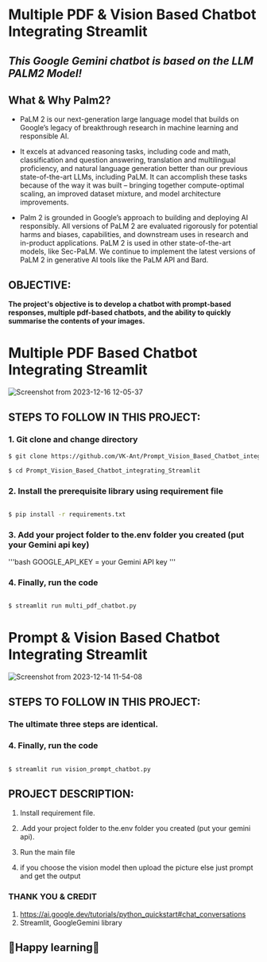 # **Multiple PDF & Vision Based Chatbot Integrating Streamlit**

## ***This Google Gemini chatbot is based on the LLM PALM2 Model!***

## **What & Why Palm2?**

- PaLM 2 is our next-generation large language model that builds on Google’s legacy of breakthrough research in machine learning and responsible AI.

- It excels at advanced reasoning tasks, including code and math, classification and question answering, translation and multilingual proficiency, and natural language generation better than our previous state-of-the-art LLMs, including PaLM. It can accomplish these tasks because of the way it was built – bringing together compute-optimal scaling, an improved dataset mixture, and model architecture improvements.

- Palm 2 is grounded in Google’s approach to building and deploying AI responsibly. All versions of PaLM 2 are evaluated rigorously for potential harms and biases, capabilities, and downstream uses in research and in-product applications. PaLM 2 is used in other state-of-the-art models, like Sec-PaLM. We continue to implement the latest versions of PaLM 2 in generative AI tools like the PaLM API and Bard.

## **OBJECTIVE:**

**The project's objective is to develop a chatbot with prompt-based responses, multiple pdf-based chatbots, and the ability to quickly summarise the contents of your images.**

# **Multiple PDF Based Chatbot Integrating Streamlit**

![Screenshot from 2023-12-16 12-05-37](https://github.com/VK-Ant/Vision_and_Multiple_PDF_Based_Chatbot_Using_Palm2/assets/75832198/32f69280-d9c6-44a1-8e82-afcf84552c11)

## **STEPS TO FOLLOW IN THIS PROJECT:**

### **1. Git clone and change directory**

```bash
$ git clone https://github.com/VK-Ant/Prompt_Vision_Based_Chatbot_integrating_Streamlit.git

$ cd Prompt_Vision_Based_Chatbot_integrating_Streamlit
```

### **2. Install the prerequisite library using requirement file**

```bash

$ pip install -r requirements.txt

```

### **3. Add your project folder to the.env folder you created (put your Gemini api key)**

'''bash
GOOGLE_API_KEY = your Gemini API key
'''

### **4. Finally, run the code**

```bash

$ streamlit run multi_pdf_chatbot.py

```

# **Prompt & Vision Based Chatbot Integrating Streamlit**
   
![Screenshot from 2023-12-14 11-54-08](https://github.com/VK-Ant/Prompt_Vision_Based_Chatbot_integrating_Streamlit/assets/75832198/7a239812-c593-47b6-9740-723c57f8fa72)

## **STEPS TO FOLLOW IN THIS PROJECT:**

### **The ultimate three steps are identical.**

### **4. Finally, run the code**

```bash

$ streamlit run vision_prompt_chatbot.py

```



## **PROJECT DESCRIPTION:**

1. Install requirement file.

2. .Add your project folder to the.env folder you created (put your gemini api).

3. Run the main file

4. if you choose the vision model then upload the picture else just prompt and get the output


### **THANK YOU & CREDIT**

1. https://ai.google.dev/tutorials/python_quickstart#chat_conversations
2. Streamlit, GoogleGemini library



## **🤗Happy learning🤗**
